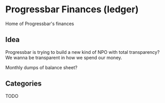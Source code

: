 # Progressbar Finances (ledger)
Home of Progressbar's finances

## Idea

Progressbar is trying to build a new kind of NPO with total transparency?
We wanna be transparent in how we spend our money.

Monthly dumps of balance sheet?

## Categories

TODO
